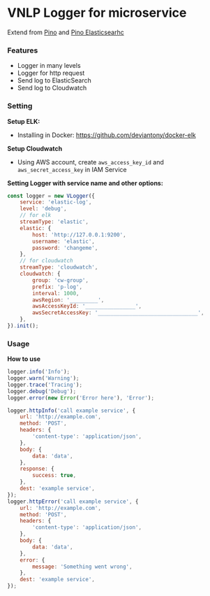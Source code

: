 # VNLP Logger for microservice

Extend from [Pino](https://getpino.io/) and [Pino Elasticsearhc](https://github.com/pinojs/pino-elasticsearch)

### Features
- Logger in many levels
- Logger for http request
- Send log to ElasticSearch
- Send log to Cloudwatch

### Setting

**Setup ELK:**
- Installing in Docker: https://github.com/deviantony/docker-elk

**Setup Cloudwatch**
- Using AWS account, create `aws_access_key_id` and `aws_secret_access_key` in IAM Service

**Setting Logger with service name and other options:**
```js
const logger = new VLogger({
    service: 'elastic-log',
    level: 'debug',
    // for elk
    streamType: 'elastic',
    elastic: {
        host: 'http://127.0.0.1:9200',
        username: 'elastic',
        password: 'changeme',
    },
    // for cloudwatch
    streamType: 'cloudwatch',
    cloudwatch: {
        group: 'cw-group',
        prefix: 'p-log',
        interval: 1000,
        awsRegion: '_________',
        awsAccessKeyId: '________________',
        awsSecretAccessKey: '________________________________',
    },
}).init();
```

### Usage

**How to use**
```js
logger.info('Info');
logger.warn('Warning');
logger.trace('Tracing');
logger.debug('Debug');
logger.error(new Error('Error here'), 'Error');

logger.httpInfo('call example service', {
    url: 'http://example.com',
    method: 'POST',
    headers: {
        'content-type': 'application/json',
    },
    body: {
        data: 'data',
    },
    response: {
        success: true,
    },
    dest: 'example service',
});
logger.httpError('call example service', {
    url: 'http://example.com',
    method: 'POST',
    headers: {
        'content-type': 'application/json',
    },
    body: {
        data: 'data',
    },
    error: {
        message: 'Something went wrong',
    },
    dest: 'example service',
});

```

